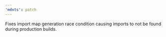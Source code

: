 ```yaml
---
'mdxts': patch
---
```


Fixes import map generation race condition causing imports to not be found during production builds.

